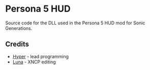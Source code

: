 # Persona 5 HUD
Source code for the DLL used in the Persona 5 HUD mod for Sonic Generations.

## Credits
- [Hyper](https://github.com/HyperBE32) - lead programming
- [Luna](https://gamebanana.com/members/1628503) - XNCP editing